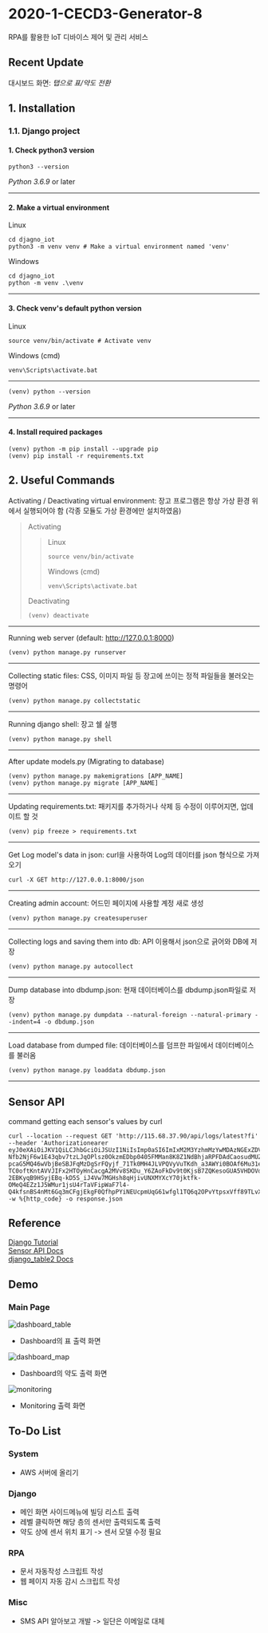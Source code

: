 # 2020-1-CECD3-Generator-8
RPA를 활용한 IoT 디바이스 제어 및 관리 서비스
## Recent Update
대시보드 화면: *탭으로 표/약도 전환*

## 1. Installation
### 1.1. Django project
#### 1. Check python3 version
```
python3 --version
```
*Python 3.6.9* or later
***
#### 2. Make a virtual environment
Linux
```
cd djagno_iot
python3 -m venv venv # Make a virtual environment named 'venv'
```
Windows
```
cd djagno_iot
python -m venv .\venv
```
***
#### 3. Check venv's default python version
Linux
```
source venv/bin/activate # Activate venv
```
Windows (cmd)
```
venv\Scripts\activate.bat
```
***
```
(venv) python --version
```
*Python 3.6.9* or later
***
#### 4. Install required packages
```
(venv) python -m pip install --upgrade pip
(venv) pip install -r requirements.txt
```

## 2. Useful Commands
 Activating / Deactivating virtual environment: 장고 프로그램은 항상 가상 환경 위에서 실행되어야 함 (각종 모듈도 가상 환경에만 설치하였음)
   > Activating
   >  > Linux
   >  >```
   >  >source venv/bin/activate
   >  >```
   >  > Windows (cmd)
   >  >```
   >  >venv\Scripts\activate.bat
   >  >```
   > Deactivating
   > ```
   > (venv) deactivate
   > ```
***
 Running web server (default: http://127.0.0.1:8000)
 ```
 (venv) python manage.py runserver
 ```
 ***
 Collecting static files: CSS, 이미지 파일 등 장고에 쓰이는 정적 파일들을 불러오는 명령어
 ```
 (venv) python manage.py collectstatic
 ```
 ***
 Running django shell: 장고 쉘 실행
 ```
 (venv) python manage.py shell
 ```
 ***
 After update models.py (Migrating to database)
 ```
 (venv) python manage.py makemigrations [APP_NAME]
 (venv) python manage.py migrate [APP_NAME]
 ```
***
Updating requirements.txt: 패키지를 추가하거나 삭제 등 수정이 이루어지면, 업데이트 할 것
```
(venv) pip freeze > requirements.txt
```
***
Get Log model's data in json: curl을 사용하여 Log의 데이터를 json 형식으로 가져오기
```
curl -X GET http://127.0.0.1:8000/json
```
***
Creating admin account: 어드민 페이지에 사용할 계정 새로 생성
```
(venv) python manage.py createsuperuser
```
***
Collecting logs and saving them into db: API 이용해서 json으로 긁어와 DB에 저장
```
(venv) python manage.py autocollect
```
***
Dump database into dbdump.json: 현재 데이터베이스를 dbdump.json파일로 저장
```
(venv) python manage.py dumpdata --natural-foreign --natural-primary --indent=4 -o dbdump.json
```
***
Load database from dumped file: 데이터베이스를 덤프한 파일에서 데이터베이스를 불러옴
```
(venv) python manage.py loaddata dbdump.json
```
***

## Sensor API
command getting each sensor's values by curl
```
curl --location --request GET 'http://115.68.37.90/api/logs/latest?fi' --header 'Authorizationearer eyJ0eXAiOiJKV1QiLCJhbGciOiJSUzI1NiIsImp0aSI6ImIxM2M3YzhmMzYwMDAzNGExZDVhNDkzZWI5NWVkZGY4MDIwMzI4YzU4ZGM1ODMxY2JhYWI5YTU1ZTE2YTA4YTk5YWUyNzVmYmVlM2NlYTc2In0.eyJhdWQiOiIxIiwianRpIjoiYjEzYzdjOGYzNjAwMDM0YTFkNWE0OTNlYjk1ZWRkZjgwMjAzMjhjNThkYzU4MzFjYmFhYjlhNTVlMTZhMDhhOTlhZTI3NWZiZWUzY2VhNzYiLCJpYXQiOjE1NzI0Mjc0NTAsIm5iZiI6MTU3MjQyNzQ1MCwiZXhwIjoxNTg4MjM4NjUwLCJzdWIiOiIxMDAwMDAwMDAwMSIsInNjb3BlcyI6W119.IQj7AjsyRpX9Y8jJI2HJJOL221m95YRbbbX_VpvH-Nfb2NjF6w1E43qbv7tzLJqOPlsz0OkzmEDbp0405FMMan8K8Z1NdBhjaRPFDAdCaosudMUZXsovOP0buJWtoR-pcaG5MQ46wVbjBeSBJFqMzDgSrFQyjf_71Tk0MH4JLVPQVyVuTKdh_a3AWYi0BOAf6Mu31erd7i0ArkOSXeRvGnsh64qWHMuoLThy83wN7D2eTnKqHeOAbhXIJhRYWJrLI0pEzsQTy1-TC0oftKntAVVJIFx2HTOyHnCacgA2MVv8SKDu_Y6ZAoFkDv9t0KjsB7ZQKesoGUA5VHDOVdyQvtivCaNBJRLqF6r6DJhM8qP4AyDooZ5x9kfBV607MeKGm6dSFx-2EBKyqB9HSyjEBq-kD5S_iJ4Vw7MGHsh8qHjivUNXMYXcY70jktfk-OMeQ4EZz1J5WMur1jsU4rTaVFipWaF7l4-Q4kfsnBS4nMt6Gq3mCFgjEkgF0QfhpPYiNEUcpmUqG61wfgl1TQ6q2OPvYtpsxVff89TLvXriV0CfBePlw6rfr3hg8wZnkH0P7BirGA6RfTHDlXOG6432528pgZeowYpJtQBmey1iP7P1aQGmIeeeWrI2RbM8Eat_oQMoT0RShx66lmKlg8zxaXsDDSWcfdYlRC53s_0RfNE' -w %{http_code} -o response.json
```

## Reference
[Django Tutorial](https://tutorial.djangogirls.org/ko/installation/)   
[Sensor API Docs](https://documenter.getpostman.com/view/527712/SW14WcyW?version=latest#9b1079ca-8760-457f-8e38-bb8f6b8ef6ad)   
[django_table2 Docs](https://django-tables2.readthedocs.io/en/latest/)   

## Demo
### Main Page
![dashboard_table](/res/dashboard_table.png)
* Dashboard의 표 출력 화면  

![dashboard_map](/res/dashboard_map.png)
* Dashboard의 약도 출력 화면  

![monitoring](/res/monitoring.png)
* Monitoring 출력 화면

## To-Do List
### System
* AWS 서버에 올리기
### Django
* 메인 화면 사이드메뉴에 빌딩 리스트 출력
* 레벨 클릭하면 해당 층의 센서만 출력되도록 출력
* 약도 상에 센서 위치 표기 -> 센서 모델 수정 필요
### RPA
* 문서 자동작성 스크립트 작성
* 웹 페이지 자동 감시 스크립트 작성
### Misc
* SMS API 알아보고 개발 -> 일단은 이메일로 대체
